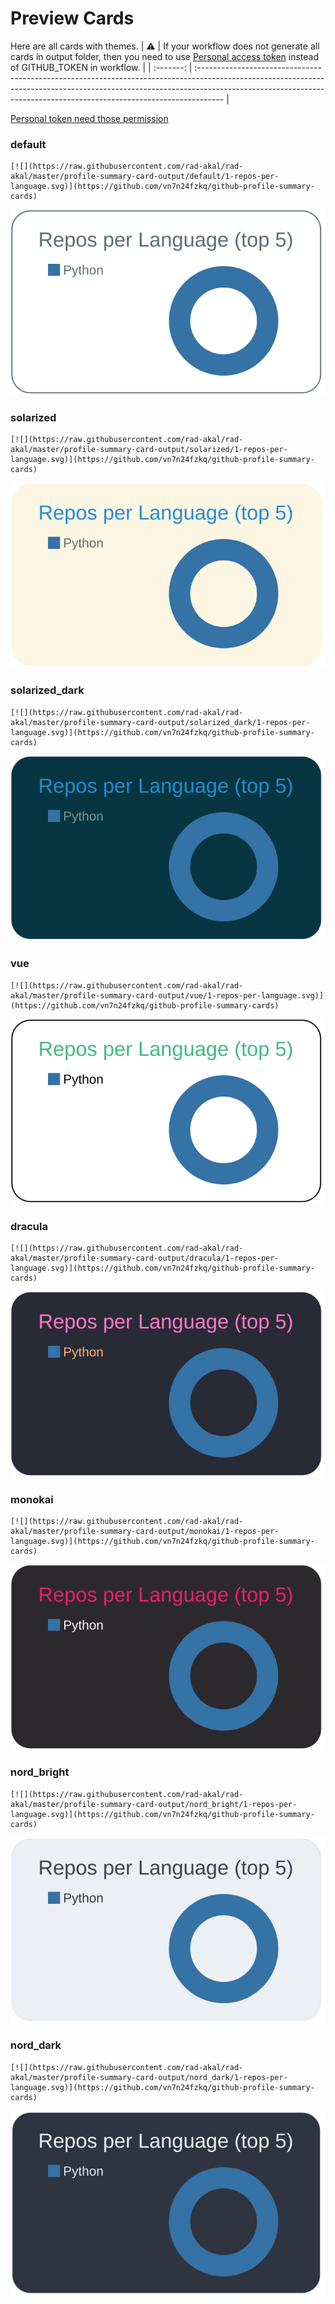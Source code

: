 
# Preview Cards

Here are all cards with themes.
| :warning: | If your workflow does not generate all cards in output folder, then you need to use [Personal access token](https://docs.github.com/en/actions/configuring-and-managing-workflows/creating-and-storing-encrypted-secrets) instead of GITHUB_TOKEN in workflow. |
| :-------: | :------------------------------------------------------------------------------------------------------------------------------------------------------------------------------------------------------------------------------------------------ |

[Personal token need those permission](https://github.com/vn7n24fzkq/github-profile-summary-cards/wiki/Personal-access-token-permissions)


### default


```
[![](https://raw.githubusercontent.com/rad-akal/rad-akal/master/profile-summary-card-output/default/1-repos-per-language.svg)](https://github.com/vn7n24fzkq/github-profile-summary-cards)
```
![](https://raw.githubusercontent.com/rad-akal/rad-akal/master/profile-summary-card-output/default/1-repos-per-language.svg)


### solarized


```
[![](https://raw.githubusercontent.com/rad-akal/rad-akal/master/profile-summary-card-output/solarized/1-repos-per-language.svg)](https://github.com/vn7n24fzkq/github-profile-summary-cards)
```
![](https://raw.githubusercontent.com/rad-akal/rad-akal/master/profile-summary-card-output/solarized/1-repos-per-language.svg)


### solarized_dark


```
[![](https://raw.githubusercontent.com/rad-akal/rad-akal/master/profile-summary-card-output/solarized_dark/1-repos-per-language.svg)](https://github.com/vn7n24fzkq/github-profile-summary-cards)
```
![](https://raw.githubusercontent.com/rad-akal/rad-akal/master/profile-summary-card-output/solarized_dark/1-repos-per-language.svg)


### vue


```
[![](https://raw.githubusercontent.com/rad-akal/rad-akal/master/profile-summary-card-output/vue/1-repos-per-language.svg)](https://github.com/vn7n24fzkq/github-profile-summary-cards)
```
![](https://raw.githubusercontent.com/rad-akal/rad-akal/master/profile-summary-card-output/vue/1-repos-per-language.svg)


### dracula


```
[![](https://raw.githubusercontent.com/rad-akal/rad-akal/master/profile-summary-card-output/dracula/1-repos-per-language.svg)](https://github.com/vn7n24fzkq/github-profile-summary-cards)
```
![](https://raw.githubusercontent.com/rad-akal/rad-akal/master/profile-summary-card-output/dracula/1-repos-per-language.svg)


### monokai


```
[![](https://raw.githubusercontent.com/rad-akal/rad-akal/master/profile-summary-card-output/monokai/1-repos-per-language.svg)](https://github.com/vn7n24fzkq/github-profile-summary-cards)
```
![](https://raw.githubusercontent.com/rad-akal/rad-akal/master/profile-summary-card-output/monokai/1-repos-per-language.svg)


### nord_bright


```
[![](https://raw.githubusercontent.com/rad-akal/rad-akal/master/profile-summary-card-output/nord_bright/1-repos-per-language.svg)](https://github.com/vn7n24fzkq/github-profile-summary-cards)
```
![](https://raw.githubusercontent.com/rad-akal/rad-akal/master/profile-summary-card-output/nord_bright/1-repos-per-language.svg)


### nord_dark


```
[![](https://raw.githubusercontent.com/rad-akal/rad-akal/master/profile-summary-card-output/nord_dark/1-repos-per-language.svg)](https://github.com/vn7n24fzkq/github-profile-summary-cards)
```
![](https://raw.githubusercontent.com/rad-akal/rad-akal/master/profile-summary-card-output/nord_dark/1-repos-per-language.svg)

